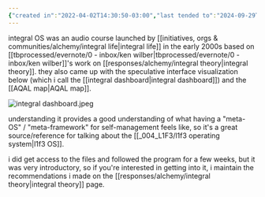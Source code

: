 ```yaml
---
{"created in":"2022-04-02T14:30:50-03:00","last tended to":"2024-09-29T14:33:59-03:00","tags":["🌿","integraltheory","course"],"notestage":["🌿"],"dg-publish":true,"created":"2022-04-02T14:30:50.079-03:00","updated":"2025-03-30T15:05:40.148-03:00","permalink":"/references/alchemy/integral-os/","dgPassFrontmatter":true}
---
```


integral OS was an audio course launched by [[initiatives, orgs & communities/alchemy/integral life\|integral life]] in the early 2000s based on [[tbprocessed/evernote/0 - inbox/ken wilber\|tbprocessed/evernote/0 - inbox/ken wilber]]'s work on [[responses/alchemy/integral theory\|integral theory]]. they also came up with the speculative interface visualization below (which i call the [[integral dashboard\|integral dashboard]]) and the [[AQAL map\|AQAL map]].

![integral dashboard.jpeg](/img/user/images/interfaces%20&%20designs/integral%20dashboard.jpeg)

understanding it provides a good understanding of what having a "meta-OS" / "meta-framework" for self-management feels like, so it's a great source/reference for talking about the [[_004_L1F3/l1f3 operating system\|l1f3 OS]].

i did get access to the files and followed the program for a few weeks, but it was very introductory, so if you're interested in getting into it, i maintain the recommendations i made on the [[responses/alchemy/integral theory\|integral theory]] page.
